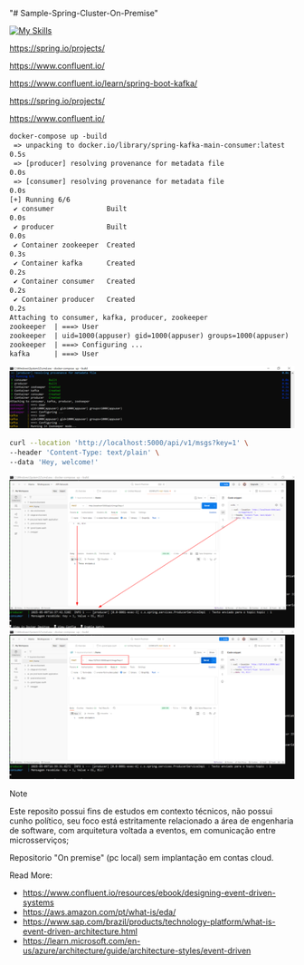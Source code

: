 "# Sample-Spring-Cluster-On-Premise" 

[![My Skills](https://skillicons.dev/icons?i=kafka,java&perline=3)](https://skillicons.dev)

https://spring.io/projects/

https://www.confluent.io/

https://www.confluent.io/learn/spring-boot-kafka/

https://spring.io/projects/

https://www.confluent.io/


```shell
docker-compose up -build
 => unpacking to docker.io/library/spring-kafka-main-consumer:latest                                                                                                0.5s
 => [producer] resolving provenance for metadata file                                                                                                                  0.0s
 => [consumer] resolving provenance for metadata file                                                                                                                  0.0s
[+] Running 6/6
 ✔ consumer             Built                                                                                                                                          0.0s
 ✔ producer             Built                                                                                                                                          0.0s
 ✔ Container zookeeper  Created                                                                                                                                        0.3s
 ✔ Container kafka      Created                                                                                                                                        0.2s
 ✔ Container consumer   Created                                                                                                                                        0.2s
 ✔ Container producer   Created                                                                                                                                        0.2s
Attaching to consumer, kafka, producer, zookeeper
zookeeper  | ===> User
zookeeper  | uid=1000(appuser) gid=1000(appuser) groups=1000(appuser)
zookeeper  | ===> Configuring ...
kafka      | ===> User
```
![logs.png](imgs/logs.png)
````bash
curl --location 'http://localhost:5000/api/v1/msgs?key=1' \
--header 'Content-Type: text/plain' \
--data 'Hey, welcome!'
````
![resultado_local.png](imgs/resultado_local.png)
![resultado_local_loopback.png](imgs/resultado_local_loopback.png)

> [!NOTE]
>
> Este reposito possui fins de estudos em contexto técnicos, não possui cunho político, seu foco está estritamente relacionado a área de engenharia de software, com arquitetura voltada a eventos, em comunicação entre microsserviços; 
>
> Repositorio "On premise" (pc local) sem implantação em contas cloud. 


Read More:
- https://www.confluent.io/resources/ebook/designing-event-driven-systems
- https://aws.amazon.com/pt/what-is/eda/
- https://www.sap.com/brazil/products/technology-platform/what-is-event-driven-architecture.html
- https://learn.microsoft.com/en-us/azure/architecture/guide/architecture-styles/event-driven
